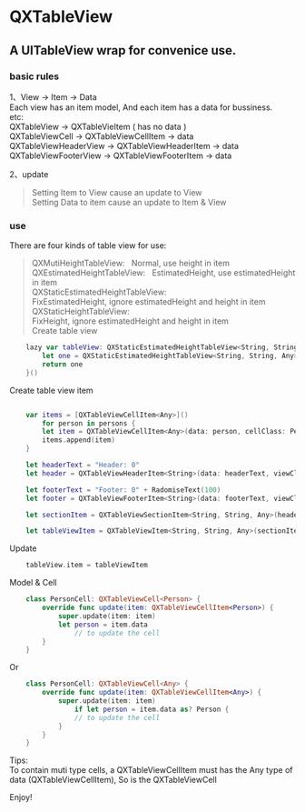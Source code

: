 # QXTableView
## A UITableView wrap for convenice use.

### basic rules
1、View -> Item -> Data  
Each view has an item model, And each item has a data for bussiness.  
etc:  
QXTableView -> QXTableVieItem ( has no data )  
QXTableViewCell -> QXTableViewCellItem -> data  
QXTableViewHeaderView -> QXTableViewHeaderItem -> data  
QXTableViewFooterView -> QXTableViewFooterItem -> data  

2、update  
> Setting Item to View cause an update to View  
> Setting Data to item cause an update to Item & View  


### use

There are four kinds of table view for use:  
> QXMutiHeightTableView:   
Normal, use height in item  
> QXEstimatedHeightTableView:   
EstimatedHeight, use estimatedHeight in item  
> QXStaticEstimatedHeightTableView:  
FixEstimatedHeight, ignore estimatedHeight and height in item  
> QXStaticHeightTableView:  
FixHeight, ignore estimatedHeight and height in item  
Create table view 
```swift     
    lazy var tableView: QXStaticEstimatedHeightTableView<String, String, Any> = {
        let one = QXStaticEstimatedHeightTableView<String, String, Any>(style: .plain)
        return one
    }()

```

Create table view item 
```swift     

    var items = [QXTableViewCellItem<Any>]()
        for person in persons {
        let item = QXTableViewCellItem<Any>(data: person, cellClass: PersonCell.self)
        items.append(item)
    }

    let headerText = "Header: 0"
    let header = QXTableViewHeaderItem<String>(data: headerText, viewClass: HeaderView.self)

    let footerText = "Footer: 0" + RadomiseText(100)
    let footer = QXTableViewFooterItem<String>(data: footerText, viewClass: FooterView.self)

    let sectionItem = QXTableViewSectionItem<String, String, Any>(header: header, footer: footer, items: items)

    let tableViewItem = QXTableViewItem<String, String, Any>(sectionItems: [sectionItem])    

```

Update 
```swift   
    tableView.item = tableViewItem

```

Model & Cell 
```swift   
    class PersonCell: QXTableViewCell<Person> {
        override func update(item: QXTableViewCellItem<Person>) {
            super.update(item: item)
            let person = item.data
                // to update the cell
        }
    }

```
Or
```swift  
    class PersonCell: QXTableViewCell<Any> {
        override func update(item: QXTableViewCellItem<Any>) {
            super.update(item: item)
                if let person = item.data as? Person {
                // to update the cell
            }
        }
    }

```
Tips:  
To contain muti type cells, a QXTableViewCellItem must has the Any type of data (QXTableViewCellItem<Any>), So is the QXTableViewCell


Enjoy!






